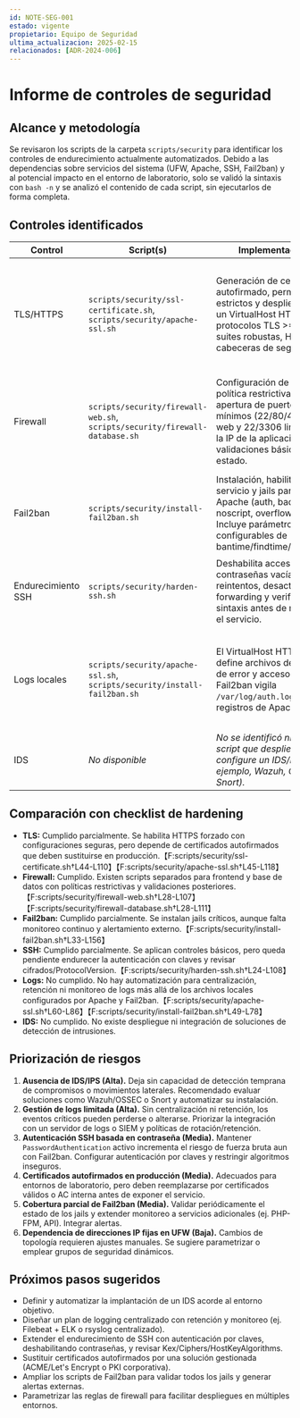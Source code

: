 ```yaml
---
id: NOTE-SEG-001
estado: vigente
propietario: Equipo de Seguridad
ultima_actualizacion: 2025-02-15
relacionados: [ADR-2024-006]
---
```

# Informe de controles de seguridad

## Alcance y metodología
Se revisaron los scripts de la carpeta `scripts/security` para identificar los controles de endurecimiento actualmente automatizados. Debido a las dependencias sobre servicios del sistema (UFW, Apache, SSH, Fail2ban) y al potencial impacto en el entorno de laboratorio, solo se validó la sintaxis con `bash -n` y se analizó el contenido de cada script, sin ejecutarlos de forma completa.

## Controles identificados
| Control | Script(s) | Implementación | Observaciones |
| --- | --- | --- | --- |
| TLS/HTTPS | `scripts/security/ssl-certificate.sh`, `scripts/security/apache-ssl.sh` | Generación de certificado autofirmado, permisos estrictos y despliegue de un VirtualHost HTTPS con protocolos TLS >=1.2, suites robustas, HSTS y cabeceras de seguridad.| El redireccionamiento HTTP está codificado a `https://192.168.1.100/`, lo que requiere ajustes en otros entornos. 【F:scripts/security/ssl-certificate.sh†L1-L126】【F:scripts/security/apache-ssl.sh†L1-L208】|
| Firewall | `scripts/security/firewall-web.sh`, `scripts/security/firewall-database.sh` | Configuración de UFW con política restrictiva, apertura de puertos mínimos (22/80/443 para web y 22/3306 limitado a la IP de la aplicación) y validaciones básicas de estado.| No se cubren reglas de salida específicas ni listas de control para servicios adicionales. 【F:scripts/security/firewall-web.sh†L1-L124】【F:scripts/security/firewall-database.sh†L1-L124】|
| Fail2ban | `scripts/security/install-fail2ban.sh` | Instalación, habilitación del servicio y jails para SSH y Apache (auth, badbots, noscript, overflows). Incluye parámetros configurables de bantime/findtime/maxretry.| Falta integración con correo real o SIEM, y no hay verificación de estado individual de todos los jails. 【F:scripts/security/install-fail2ban.sh†L1-L188】|
| Endurecimiento SSH | `scripts/security/harden-ssh.sh` | Deshabilita acceso root y contraseñas vacías, limita reintentos, desactiva X11 forwarding y verifica sintaxis antes de reiniciar el servicio.| No deshabilita `PasswordAuthentication`, lo cual se recomienda para producción. 【F:scripts/security/harden-ssh.sh†L1-L152】|
| Logs locales | `scripts/security/apache-ssl.sh`, `scripts/security/install-fail2ban.sh` | El VirtualHost HTTPS define archivos dedicados de error y acceso; Fail2ban vigila `/var/log/auth.log` y registros de Apache.| No existen tareas para centralizar o rotar registros ni para proteger integridad de logs. 【F:scripts/security/apache-ssl.sh†L60-L86】【F:scripts/security/install-fail2ban.sh†L49-L78】|
| IDS | _No disponible_ | _No se identificó ningún script que despliegue o configure un IDS/IPS (por ejemplo, Wazuh, OSSEC, Snort)._ | Brecha completa frente al checklist. |

## Comparación con checklist de hardening
- **TLS:** Cumplido parcialmente. Se habilita HTTPS forzado con configuraciones seguras, pero depende de certificados autofirmados que deben sustituirse en producción.【F:scripts/security/ssl-certificate.sh†L44-L110】【F:scripts/security/apache-ssl.sh†L45-L118】
- **Firewall:** Cumplido. Existen scripts separados para frontend y base de datos con políticas restrictivas y validaciones posteriores.【F:scripts/security/firewall-web.sh†L28-L107】【F:scripts/security/firewall-database.sh†L28-L111】
- **Fail2ban:** Cumplido parcialmente. Se instalan jails críticos, aunque falta monitoreo continuo y alertamiento externo.【F:scripts/security/install-fail2ban.sh†L33-L156】
- **SSH:** Cumplido parcialmente. Se aplican controles básicos, pero queda pendiente endurecer la autenticación con claves y revisar cifrados/ProtocolVersion.【F:scripts/security/harden-ssh.sh†L24-L108】
- **Logs:** No cumplido. No hay automatización para centralización, retención ni monitoreo de logs más allá de los archivos locales configurados por Apache y Fail2ban.【F:scripts/security/apache-ssl.sh†L60-L86】【F:scripts/security/install-fail2ban.sh†L49-L78】
- **IDS:** No cumplido. No existe despliegue ni integración de soluciones de detección de intrusiones.

## Priorización de riesgos
1. **Ausencia de IDS/IPS (Alta).** Deja sin capacidad de detección temprana de compromisos o movimientos laterales. Recomendado evaluar soluciones como Wazuh/OSSEC o Snort y automatizar su instalación.
2. **Gestión de logs limitada (Alta).** Sin centralización ni retención, los eventos críticos pueden perderse o alterarse. Priorizar la integración con un servidor de logs o SIEM y políticas de rotación/retención.
3. **Autenticación SSH basada en contraseña (Media).** Mantener `PasswordAuthentication` activo incrementa el riesgo de fuerza bruta aun con Fail2ban. Configurar autenticación por claves y restringir algoritmos inseguros.
4. **Certificados autofirmados en producción (Media).** Adecuados para entornos de laboratorio, pero deben reemplazarse por certificados válidos o AC interna antes de exponer el servicio.
5. **Cobertura parcial de Fail2ban (Media).** Validar periódicamente el estado de los jails y extender monitoreo a servicios adicionales (ej. PHP-FPM, API). Integrar alertas.
6. **Dependencia de direcciones IP fijas en UFW (Baja).** Cambios de topología requieren ajustes manuales. Se sugiere parametrizar o emplear grupos de seguridad dinámicos.

## Próximos pasos sugeridos
- Definir y automatizar la implantación de un IDS acorde al entorno objetivo.
- Diseñar un plan de logging centralizado con retención y monitoreo (ej. Filebeat + ELK o rsyslog centralizado).
- Extender el endurecimiento de SSH con autenticación por claves, deshabilitando contraseñas, y revisar Kex/Ciphers/HostKeyAlgorithms.
- Sustituir certificados autofirmados por una solución gestionada (ACME/Let's Encrypt o PKI corporativa).
- Ampliar los scripts de Fail2ban para validar todos los jails y generar alertas externas.
- Parametrizar las reglas de firewall para facilitar despliegues en múltiples entornos.
